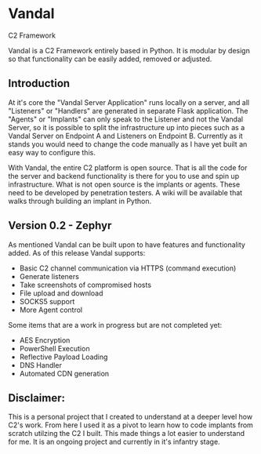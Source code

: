 # Vandal
C2 Framework

Vandal is a C2 Framework entirely based in Python. It is modular by design so that functionality can be easily added, removed or adjusted. 

## Introduction
At it's core the "Vandal Server Application" runs locally on a server, and all "Listeners" or "Handlers" are generated in separate Flask application. The "Agents" or "Implants" can only speak to the Listener and not the Vandal Server, so it is possible to split the infrastructure up into pieces such as a Vandal Server on Endpoint A and Listeners on Endpoint B. Currently as it stands you would need to change the code manually as I have yet built an easy way to configure this.

With Vandal, the entire C2 platform is open source. That is all the code for the server and backend functionality is there for you to use and spin up infrastructure. What is not open source is the implants or agents. These need to be developed by penetration testers. A wiki will be available that walks through building an implant in Python.

## Version 0.2 - Zephyr
As mentioned Vandal can be built upon to have features and functionality added. As of this release Vandal supports:
  + Basic C2 channel communication via HTTPS (command execution)
  + Generate listeners
  + Take screenshots of compromised hosts
  + File upload and download
  + SOCKS5 support
  + More Agent control

Some items that are a work in progress but are not completed yet:
  + AES Encryption
  + PowerShell Execution
  + Reflective Payload Loading
  + DNS Handler
  + Automated CDN generation

## Disclaimer:
This is a personal project that I created to understand at a deeper level how C2's work. From here I used it as a pivot to learn how to code implants from scratch utilzing the C2 I built. This made things a lot easier to understand for me. It is an ongoing project and currently in it's infantry stage.
